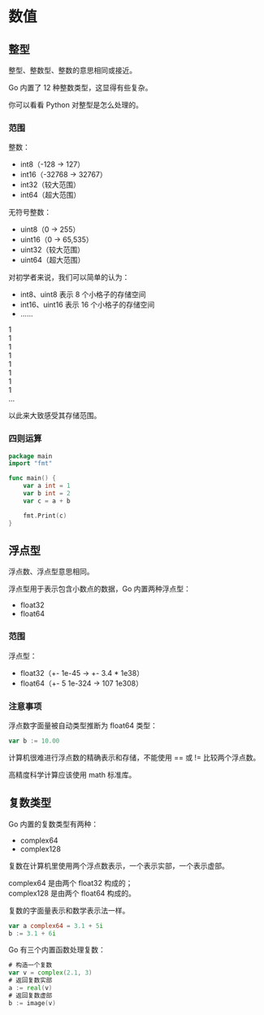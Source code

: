 # 数值

## 整型

整型、整数型、整数的意思相同或接近。

Go 内置了 12 种整数类型，这显得有些复杂。

你可以看看 Python 对整型是怎么处理的。

### 范围

整数：

- int8（-128 -> 127）
- int16（-32768 -> 32767）
- int32（较大范围）
- int64（超大范围）

无符号整数：

- uint8（0 -> 255）
- uint16（0 -> 65,535）
- uint32（较大范围）
- uint64（超大范围）

对初学者来说，我们可以简单的认为：

- int8、uint8 表示 8 个小格子的存储空间
- int16、uint16 表示 16 个小格子的存储空间
- ......

<div class="flex flex-row gap-1">
<div class="brick-cyan w-8">1</div>
<div class="brick w-8">1</div>
<div class="brick w-8">1</div>
<div class="brick w-8">1</div>
<div class="brick w-8">1</div>
<div class="brick w-8">1</div>
<div class="brick w-8">1</div>
<div class="brick w-8">1</div>
<div class="brick w-8">...</div>
</div>

以此来大致感受其存储范围。

### 四则运算

<div class="run"></div>

```go
package main
import "fmt"

func main() {
	var a int = 1
	var b int = 2
	var c = a + b

	fmt.Print(c)
}
```

## 浮点型

浮点数、浮点型意思相同。

浮点型用于表示包含小数点的数据，Go 内置两种浮点型：

- float32
- float64

### 范围

浮点型：

- float32（+- 1e-45 -> +- 3.4 \* 1e38）
- float64（+- 5 1e-324 -> 107 1e308）

### 注意事项

浮点数字面量被自动类型推断为 float64 类型：

```go
var b := 10.00
```

计算机很难进行浮点数的精确表示和存储，不能使用 == 或 != 比较两个浮点数。

高精度科学计算应该使用 math 标准库。

## 复数类型

Go 内置的复数类型有两种：

- complex64
- complex128

复数在计算机里使用两个浮点数表示，一个表示实部，一个表示虚部。

complex64 是由两个 float32 构成的；  
complex128 是由两个 float64 构成的。

复数的字面量表示和数学表示法一样。

```go
var a complex64 = 3.1 + 5i
b := 3.1 + 6i
```

Go 有三个内置函数处理复数：

```go
# 构造一个复数
var v = complex(2.1, 3)
# 返回复数实部
a := real(v)
# 返回复数虚部
b := image(v)
```
